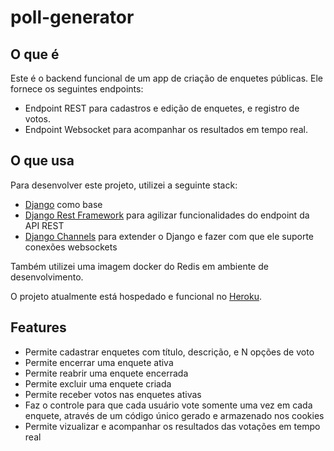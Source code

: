 # poll-generator

## O que é

Este é o backend funcional de um app de criação de enquetes públicas. Ele fornece os seguintes endpoints:

- Endpoint REST para cadastros e edição de enquetes, e registro de votos.
- Endpoint Websocket para acompanhar os resultados em tempo real.

## O que usa

Para desenvolver este projeto, utilizei a seguinte stack:
- [Django](https://www.djangoproject.com/) como base
- [Django Rest Framework](https://www.django-rest-framework.org/) para agilizar funcionalidades do endpoint da API REST
- [Django Channels](https://channels.readthedocs.io/en/stable/) para extender o Django e fazer com que ele suporte conexões websockets

Também utilizei uma imagem docker do Redis em ambiente de desenvolvimento.

O projeto atualmente está hospedado e funcional no [Heroku](https://www.heroku.com/).

## Features

- Permite cadastrar enquetes com título, descrição, e N opções de voto
- Permite encerrar uma enquete ativa
- Permite reabrir uma enquete encerrada
- Permite excluir uma enquete criada
- Permite receber votos nas enquetes ativas
- Faz o controle para que cada usuário vote somente uma vez em cada enquete, através de um código único gerado e armazenado nos cookies
- Permite vizualizar e acompanhar os resultados das votações em tempo real
